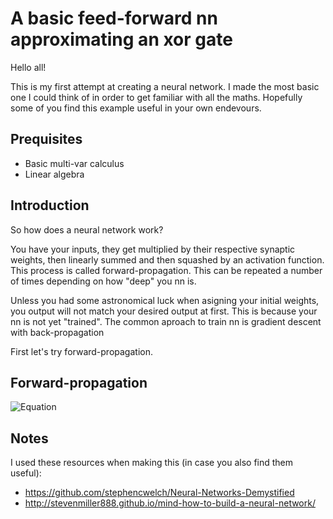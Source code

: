 # A basic feed-forward nn approximating an xor gate

Hello all!

This is my first attempt at creating a neural network. I made the most basic one I could think of in order to get familiar with all the maths. Hopefully some of you find this example useful in your own endevours.

## Prequisites
- Basic multi-var calculus
- Linear algebra

## Introduction
So how does a neural network work?

You have your inputs, they get multiplied by their respective synaptic weights, then linearly summed and then squashed by an activation function. This process is called forward-propagation. This can be repeated a number of times depending on how "deep" you nn is.

Unless you had some astronomical luck when asigning your initial weights, you output will not match your desired output at first. This is because your nn is not yet "trained". The common aproach to train nn is gradient descent with back-propagation

First let's try forward-propagation.

## Forward-propagation


![Equation]()

## Notes
I used these resources when making this (in case you also find them useful):
- https://github.com/stephencwelch/Neural-Networks-Demystified
- http://stevenmiller888.github.io/mind-how-to-build-a-neural-network/

